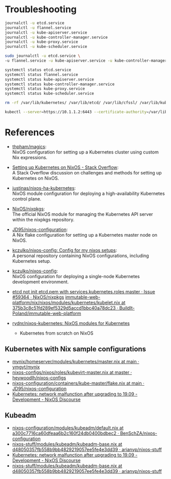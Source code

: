 
# Troubleshooting


```bash
journalctl -u etcd.service
journalctl -u flannel.service
journalctl -u kube-apiserver.service
journalctl -u kube-controller-manager.service
journalctl -u kube-proxy.service
journalctl -u kube-scheduler.service

sudo journalctl -u etcd.service \
-u flannel.service -u kube-apiserver.service -u kube-controller-manager.service -u kube-proxy.service -u kube-scheduler.service

systemctl status etcd.service
systemctl status flannel.service
systemctl status kube-apiserver.service
systemctl status kube-controller-manager.service
systemctl status kube-proxy.service
systemctl status kube-scheduler.service

rm -rf /var/lib/kubernetes/ /var/lib/etcd/ /var/lib/cfssl/ /var/lib/kubelet/ /var/lib/kubernetes/secrets/ /etc/kube-flannel/ /etc/kubernetes/

kubectl --server=https://10.1.1.2:6443 --certificate-authority=/var/lib/cfssl/ca.crt --client-certificate=/var/lib/cfssl/admin.crt --client-key=/var/lib/cfssl/admin.key get nodes
```

# References

- [thpham/magics](https://github.com/thpham/magics/blob/master/k8s-cluster/kubernetes/default.nix#L32):  
   NixOS configuration for setting up a Kubernetes cluster using custom Nix expressions.
- [Setting up Kubernetes on NixOS - Stack Overflow](https://stackoverflow.com/questions/49963703/setting-up-kubernetes-on-nixos):  
   A Stack Overflow discussion on challenges and methods for setting up Kubernetes on NixOS.
- [justinas/nixos-ha-kubernetes](https://github.com/justinas/nixos-ha-kubernetes/blob/master/modules/controlplane/apiserver.nix):  
   NixOS module configuration for deploying a high-availability Kubernetes control plane.
- [NixOS/nixpkgs](https://github.com/NixOS/nixpkgs/blob/master/nixos/modules/services/cluster/kubernetes/apiserver.nix):  
   The official NixOS module for managing the Kubernetes API server within the nixpkgs repository.
- [JD95/nixos-configuration](https://github.com/JD95/nixos-configuration/blob/main/containers/kube-master/flake.nix):  
   A Nix flake configuration for setting up a Kubernetes master node on NixOS.
- [kczulko/nixos-config: Config for my nixos setups](https://github.com/kczulko/nixos-config/tree/master):  
   A personal repository containing NixOS configurations, including Kubernetes setup.
- [kczulko/nixos-config](https://github.com/kczulko/nixos-config/blob/master/modules/kubernetes/k8s-dev-single-node.nix):  
   NixOS configuration for deploying a single-node Kubernetes development environment.

- [etcd not init etcd.pem with services.kubernetes.roles master · Issue #59364 · NixOS/nixpkgs](https://github.com/NixOS/nixpkgs/issues/59364)
[immutable-web-platform/nix/nixos/modules/kubernetes/kubelet.nix at 375b3c8c51fd289ef5329d5accd1bbc40a78dc23 · BuildIt-Poland/immutable-web-platform](https://github.com/BuildIt-Poland/immutable-web-platform/blob/375b3c8c51fd289ef5329d5accd1bbc40a78dc23/nix/nixos/modules/kubernetes/kubelet.nix#L69)

- [rydnr/nixos-kubernetes: NixOS modules for Kubernetes](https://github.com/rydnr/nixos-kubernetes/tree/main)
  - Kubernetes from scratch on NixOS

## Kubernetes with Nix sample configurations
- [mynix/homeserver/modules/kubernetes/master.nix at main · ymgyt/mynix](https://github.com/ymgyt/mynix/blob/main/homeserver/modules/kubernetes/master.nix)
- [nixos-configs/nixos/roles/kubevirt-master.nix at master · heywoodlh/nixos-configs](https://github.com/heywoodlh/nixos-configs/blob/master/nixos/roles/kubevirt-master.nix)
- [nixos-configuration/containers/kube-master/flake.nix at main · JD95/nixos-configuration](https://github.com/JD95/nixos-configuration/blob/main/containers/kube-master/flake.nix)
- [Kubernetes: network malfunction after upgrading to 19.09 - Development - NixOS Discourse](https://discourse.nixos.org/t/kubernetes-network-malfunction-after-upgrading-to-19-09/4620/3)


## Kubeadm
- [nixos-configuration/modules/kubeadm/default.nix at a300c7716ca60dfeaa6b2c160f24db0400bdbec2 · BenSchZA/nixos-configuration](https://github.com/BenSchZA/nixos-configuration/blob/a300c7716ca60dfeaa6b2c160f24db0400bdbec2/modules/kubeadm/default.nix#L95)
- [nixos-stuff/modules/kubeadm/kubeadm-base.nix at d48050357fb558b9bb4829219057ee5fe4e3dd39 · arianvp/nixos-stuff](https://github.com/arianvp/nixos-stuff/blob/d48050357fb558b9bb4829219057ee5fe4e3dd39/modules/kubeadm/kubeadm-base.nix#L58)
- [Kubernetes: network malfunction after upgrading to 19.09 - Development - NixOS Discourse](https://discourse.nixos.org/t/kubernetes-network-malfunction-after-upgrading-to-19-09/4620/6)
- [nixos-stuff/modules/kubeadm/kubeadm-base.nix at d48050357fb558b9bb4829219057ee5fe4e3dd39 · arianvp/nixos-stuff](https://github.com/arianvp/nixos-stuff/blob/d48050357fb558b9bb4829219057ee5fe4e3dd39/modules/kubeadm/kubeadm-base.nix#L61)